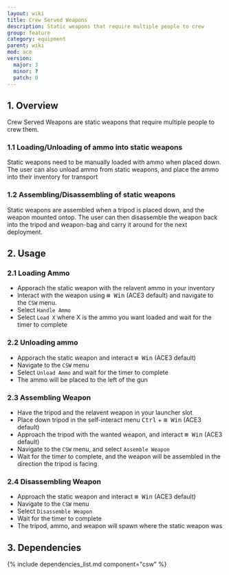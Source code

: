 ```yaml
---
layout: wiki
title: Crew Served Weapons
description: Static weapons that require multiple people to crew
group: feature
category: equipment
parent: wiki
mod: ace
version:
  major: 3
  minor: ?
  patch: 0
---
```


## 1. Overview

Crew Served Weapons are static weapons that require multiple people to crew them.

### 1.1 Loading/Unloading of ammo into static weapons

Static weapons need to be manually loaded with ammo when placed down. The user can also unload ammo from static weapons, and place the ammo into their inventory for transport

### 1.2 Assembling/Disassembling of static weapons

Static weapons are assembled when a tripod is placed down, and the weapon mounted ontop. The user can then disassemble the weapon back into the tripod and weapon-bag and carry it around for the next deployment.

## 2. Usage

### 2.1 Loading Ammo

- Apporach the static weapon with the relavent ammo in your inventory
- Interact with the weapon using <kbd>⊞&nbsp;Win</kbd> (ACE3 default) and navigate to the `CSW` menu.
- Select `Handle Ammo`
- Select `Load X` where X is the ammo you want loaded and wait for the timer to complete

### 2.2 Unloading ammo

- Apporach the static weapon and interact <kbd>⊞&nbsp;Win</kbd> (ACE3 default)
- Navigate to the `CSW` menu
- Select `Unload Ammo` and wait for the timer to complete
- The ammo will be placed to the left of the gun

### 2.3 Assembling Weapon

- Have the tripod and the relavent weapon in your launcher slot
- Place down tripod in the self-interact menu <kbd>Ctrl</kbd> + <kbd>⊞&nbsp;Win</kbd> (ACE3 default)
- Approach the tripod with the wanted weapon, and interact <kbd>⊞&nbsp;Win</kbd> (ACE3 default)
- Navigate to the `CSW` menu, and select `Assemble Weapon`
- Wait for the timer to complete, and the weapon will be assembled in the direction the tripod is facing

### 2.4 Disassembling Weapon

- Approach the static weapon and interact <kbd>⊞&nbsp;Win</kbd> (ACE3 default)
- Navigate to the `CSW` menu
- Select `Disassemble Weapon`
- Wait for the timer to complete
- The tripod, ammo, and weapon will spawn where the static weapon was

## 3. Dependencies

{% include dependencies_list.md component="csw" %}
